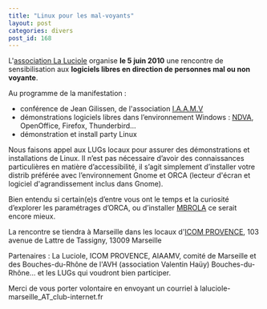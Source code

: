 ```yaml
---
title: "Linux pour les mal-voyants"
layout: post
categories: divers
post_id: 168
---
```

L'[association La Luciole](http://www.laluciole.asso.fr/) organise **le 5 juin 2010** une rencontre de sensibilisation aux **logiciels libres en direction de personnes mal ou non voyante**.

Au programme de la manifestation  :

- conférence de Jean Gilissen, de l'association [I.A.A.M.V](http://www.antigoone.tuxfamily.org/ "Jean Gilissen, association I.A.A.M.V. (Informatique Accessible aux Aveugles et Mal Voyants)")
- démonstrations logiciels libres dans l’environnement Windows :
[NDVA](http://www.nvda.fr "NVDA lecteur d’écran pour Windows sous licence GPL"), OpenOffice, Firefox, Thunderbird...
- démonstration et install party Linux

Nous faisons appel aux LUGs locaux pour assurer des démonstrations et installations de Linux. Il n’est pas nécessaire d’avoir des connaissances particulières en matière d’accessibilité, il s’agit simplement d’installer votre distrib préférée avec l’environnement Gnome et ORCA (lecteur d'écran et logiciel d'agrandissement inclus dans Gnome).

Bien entendu si certain(e)s d’entre vous ont le temps et la curiosité d’explorer les paramétrages d’ORCA, ou d’installer [MBROLA](http://tcts.fpms.ac.be/synthesis/mbrola.html "voix de synthèse gratuite sinon libre mais plus audible que la voix inclue dans Gnome") ce serait encore mieux.

La rencontre se tiendra à Marseille dans les locaux d'[ICOM PROVENCE](http://www.icomprovence.net/), 103 avenue de Lattre de Tassigny, 13009 Marseille

Partenaires : La Luciole, ICOM PROVENCE, AIAAMV, comité de Marseille et des Bouches-du-Rhône de l'AVH (association Valentin Haüy) Bouches-du-Rhône... et les LUGs qui voudront bien participer.

Merci de vous porter volontaire en envoyant un courriel à laluciole-marseille_AT_club-internet.fr
